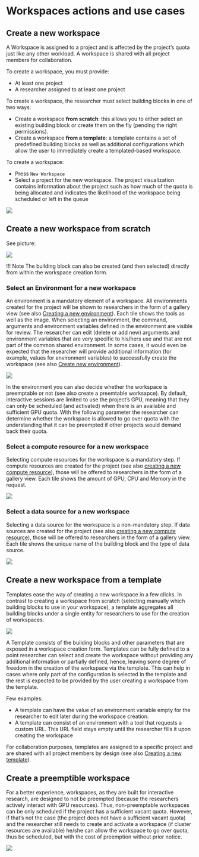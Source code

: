 
# Workspaces actions and use cases

## Create a new workspace
A Workspace is assigned to a project and is affected by the project’s quota just like any other workload. A workspace is shared with all project members for collaboration.

To create a workspace, you must provide:

* At least one project 
* A researcher assigned to at least one project


To create a workspace, the researcher must select building blocks  in one of two ways:

* Create a workspace __from scratch__:  this allows you to either select an existing building block or create them on the fly (pending the right permissions).
* Create a workspace __from a template__: a template contains a set of predefined building blocks as well as additional configurations which allow the user to immediately create a templated-based workspace.

To create a workspace:

* Press `New Workspace` 
* Select a project for the new workspace. The project visualization contains information about the project such as how much of the quota is being allocated and indicates the likelihood of the workspace being scheduled or left in the queue

![](img/11-prj-select.png)

## Create a new workspace from scratch

See picture:

![](img/12-prj-create.png)

!!! Note
    The building block can also be created (and then selected) directly from within the workspace creation form.

### Select an Environment for a new workspace

An environment is a mandatory element of a workspace. All environments created for the project will be shown to researchers in the form of a gallery view (see also [Creating a new environment](#xxx)). Each tile shows the tools as well as the image. When selecting an environment, the command, arguments and environment variables defined in the environment are visible for review. The researcher can edit (delete or add new) arguments and environment variables that are very specific to his/hers use and that are not part of the common shared environment. In some cases, it would even be expected that the researcher will provide additional information (for example, values for environment variables) to successfully create the workspace (see also [Create new environment](#xxx)).

![](img/13-env-vars.png)


In the environment you can also decide whether the workspace is preemptable or not (see also create a preemtable worksapce). By default, interactive sessions are limited to use the project’s GPU, meaning that they can only be scheduled (and activated) when there is an available and sufficient GPU quota.  With the following parameter the researcher can determine whether the workspace is allowed to go over quota with the understanding that it can be preempted if other projects would demand back their quota.

### Select a compute resource for a new workspace

Selecting compute resources for the workspace is a mandatory step. If compute resources are created for the project (see also [creating a new compute resource](#xxx)), those will be offered to researchers in the form of a gallery view. Each tile shows the amount of GPU, CPU and Memory in the request.


![](img/14-select-cr.png)

### Select a data source for a new workspace

Selecting a data source for the workspace is a non-mandatory step. If data sources are created for the project (see also [creating a new compute resource](#xxx)), those will be offered to researchers in the form of a gallery view. Each tile shows the unique name of the building block and the type of data source.

![](img/15-select-ds.png)


## Create a new workspace from a template

Templates ease the way of creating a new workspace in a few clicks. In contrast to creating a workspace from scratch (selecting manually which building blocks to use in your workspace), a template aggregates all building blocks under a single entity for researchers to use for the creation of workspaces.

![](img/16-create-from-template.png)


A Template consists of the building blocks and other parameters that are exposed in a workspace creation form. Templates can be fully defined to a point researcher can select and create the workspace without providing any additional information or partially defined, hence, leaving some degree of freedom in the creation of the workspace via the template. This can help in cases where only part of the configuration is selected in the template and the rest is expected to be provided by the user creating a workspace from the template. 

Few examples: 

* A template can have the value of an environment variable empty for the researcher to edit later during the workspace creation.
* A template can consist of an environment with a tool that requests a custom URL. This URL field stays empty until the researcher fills it upon creating the workspace

For collaboration purposes, templates are assigned to a specific project and are shared with all project members by design (see also [Creating a new template](#xxx)).

## Create a preemptible workspace

For a better experience, workspaces, as they are built for interactive research, are designed to not be preempted (because the researchers actively interact with GPU resources). Thus, non-preemptable workspaces can be only scheduled if the project has a sufficient vacant quota. However, if that’s not the case (the project does not have a sufficient vacant quota) and the researcher still needs to create and activate a workspace (if cluster resources are available) he/she can allow the workspace to go over quota, thus be scheduled, but with the cost of preemption without prior notice.

![](img/17-preempt.png)

